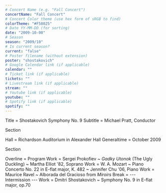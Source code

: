 ```yaml
---
# Concert Name (e.g. "Fall Concert")
concertName: "Fall Concert"
# Concert Color theme (use hex form of sRGB to find)
colorTheme: "#F58025"
# Date YY-MM-DD (for sorting)
date: "2009-10-00"
# Season
season: "2009/10"
# Is current season?
current: "false"
# Poster filename (without extension)
poster: "shostakovich"
# Google Calendar link (if applicable)
calendar: ""
# Ticket link (if applicable)
tickets: ""
# Livestream link (if applicable)
stream: ""
# Youtube link (if applicable)
youtube: ""
# Spotify link (if applicable)
spotify: ""
---
```

Title = Shostakovich Symphony No. 9
Subtitle = Michael Pratt, Conductor

Section

Hall = Richardson Auditorium in Alexander Hall
Generaltime = October 2009

Section

Overline = Program
Work = Sergei Prokofiev ~ *Gadky Utonok* (The Ugly Duckling) ~ Martha Elliot '82, Soprano
Work = W. A. Mozart ~ Piano Concerto No. 22 in E-flat major, K. 482 ~ Jennifer Chu '06, Piano
Work = Maurice Ravel ~ Alborada del Gracioso from *Miroirs*
Break = --- Intermission ---
Work = Dmitri Shostakovich ~ Symphony No. 9 in E-flat major, op.70
